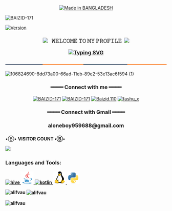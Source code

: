 <p align="center">
<a href="https://BAIZID-171.github.io/"><img title="Made in BANGLADESH" src="https://img.shields.io/badge/MADE%20IN-BANGLADESH-SCRIPT?colorA=%23ff8100&colorB=%23017e40&colorC=%23ff0000&style=for-the-badge"></a>


<p align="left"> <img src="https://komarev.com/ghpvc/?username=BAIZID-171&label=Profile%20views&color=0e75b6&style=flat" alt="BAIZID-171" /> </p>


<a href="https://BAIZID-171.github.io/"><img title="Version" src="https://img.shields.io/badge/Version-2.4.9-green.svg?style=flat-square"></a>

<h3 align="center">
  <img src="https://emoji.discord.st/emojis/768b108d-274f-4f44-a634-8477b16efce7.gif" width="25">
  &nbsp; 𝚆𝙴𝙻𝙲𝙾𝙼𝙴 𝚃𝙾 𝙼𝚈 𝙿𝚁𝙾𝙵𝙸𝙻𝙴&nbsp;
  <img src="https://emoji.discord.st/emojis/768b108d-274f-4f44-a634-8477b16efce7.gif" width="25">

[![Typing SVG](https://readme-typing-svg.herokuapp.com?font=Neuton&size=25&color=30FF40&background=000000&center=true&vCenter=true&width=360&height=60&lines=Hello+World%2C+I'm+BAIZID+MOSTAFA+Here+🤙;𝙸𝚃'𝚜+𝙽𝙾𝚃+𝙰+𝙹𝚄𝚂𝚃+𝙽𝙰𝙼𝙴+𝙱𝚁𝙾+🥱;𝙸𝚃'𝚜+𝙰+𝙱𝚁𝙰𝙽𝙳+🔥;Respect+BAIZID-171+🥀;Today+I+Will+Tell+You+😇;Please+Follow+My+GitHub+🙏;Thanks+My+All+Friend+🤙+🥰;Love+From+Bangladesh🇧🇩)](https://git.io/typing-svg)

</h3>
<img align="center" alt="line" src="https://github.com/DalpatRathore/dalpatrathore/blob/main/assets/images/line-1.svg">

![106824690-8dd73a00-66ad-11eb-89e2-53e13ac6f594 (1)](https://user-images.githubusercontent.com/79738922/150628863-e161ecb3-06fe-4656-be20-9122ed533309.gif)


<div align="center">
<h3>━━━━ Connect with me ━━━━</h3>
<a href="https://fb.com/Baizid.110" target="blank"><img align="center" src="https://raw.githubusercontent.com/rahuldkjain/github-profile-readme-generator/master/src/images/icons/Social/facebook.svg" alt="BAIZID-171" height="30" width="40" /></a>
<a href="https://twitter.com/Baizid171" target="blank"><img align="center" src="https://raw.githubusercontent.com/rahuldkjain/github-profile-readme-generator/master/src/images/icons/Social/twitter.svg" alt="BAIZID-171" height="30" width="40" /></a>
<a href="https://t.me/Tiger_Mate69" target="blank"><img align="center" src="https://www.freepnglogos.com/uploads/telegram-logo-png-0.png" alt="Baizid.110" height="30" width="40" /></a>
<a href="https://instagram.com/fashu_x" target="blank"><img align="center" src="https://raw.githubusercontent.com/rahuldkjain/github-profile-readme-generator/master/src/images/icons/Social/instagram.svg" alt="fashu_x" height="30" width="40" /></a>
</div>


<div align="center">
<h3>━━━━ Connect with Gmail ━━━━</h3>
<h3>aloneboy959688@gmail.com<h3>
</div>




•Ⓑ• <b>VISITOR COUNT •Ⓑ•

  <img src="https://profile-counter.glitch.me/N1ght420/count.svg" />

<h3 align="left">Languages and Tools:</h3>
<p align="left"> <a href="https://hive.apache.org/" target="_blank" rel="noreferrer"> <img src="https://www.vectorlogo.zone/logos/apache_hive/apache_hive-icon.svg" alt="hive" width="40" height="40"/> </a> <a href="https://www.java.com" target="_blank" rel="noreferrer"> <img src="https://raw.githubusercontent.com/devicons/devicon/master/icons/java/java-original.svg" alt="java" width="40" height="40"/> </a> <a href="https://kotlinlang.org" target="_blank" rel="noreferrer"> <img src="https://www.vectorlogo.zone/logos/kotlinlang/kotlinlang-icon.svg" alt="kotlin" width="40" height="40"/> </a> <a href="https://www.linux.org/" target="_blank" rel="noreferrer"> <img src="https://raw.githubusercontent.com/devicons/devicon/master/icons/linux/linux-original.svg" alt="linux" width="40" height="40"/> </a> <a href="https://www.python.org" target="_blank" rel="noreferrer"> <img src="https://raw.githubusercontent.com/devicons/devicon/master/icons/python/python-original.svg" alt="python" width="40" height="40"/> </a> </p>

<p><img align="left" src="https://github-readme-stats.vercel.app/api/top-langs?username=alifvau&show_icons=true&locale=en&layout=compact" alt="alifvau" /></p>

<p>&nbsp;<img align="center" src="https://github-readme-stats.vercel.app/api?username=alifvau&show_icons=true&locale=en" alt="alifvau" /></p>

<p><img align="center" src="https://github-readme-streak-stats.herokuapp.com/?user=alifvau&" alt="alifvau" /></p>
